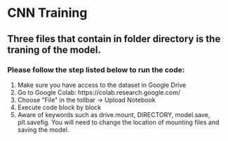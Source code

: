 # CNN Training

## Three files that contain in folder directory is the traning of the model.

### Please follow the step listed below to run the code:
<ol>
<li>Make sure you have access to the dataset in Google Drive</li>
<li>Go to Google Colab: https://colab.research.google.com/</li>
<li>Choose "File" in the tollbar -> Upload Notebook</li>
<li>Execute code block by block</li>
<li>Aware of keywords such as drive.mount, DIRECTORY, model.save, plt.savefig. You will need to change the location of mounting files and saving the model.</li>
</ol>